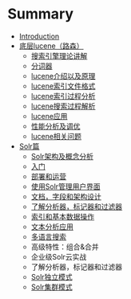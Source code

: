 # Summary

* [Introduction](README.md)
* [底层lucene（路森）](di-ceng-lucene-ff08-lu-sen-ff09.md)
  * [搜索引擎理论讲解](di-ceng-lucene-ff08-lu-sen-ff09/sou-suo-yin-qing-li-lun-jiang-jie.md)
  * [分词器](di-ceng-lucene-ff08-lu-sen-ff09/fen-ci-qi.md)
  * [lucene介绍以及原理](di-ceng-lucene-ff08-lu-sen-ff09/lucenejie-shao-yi-ji-yuan-li.md)
  * [lucene索引文件格式](di-ceng-lucene-ff08-lu-sen-ff09/lucenesuo-yin-wen-jian-ge-shi.md)
  * [lucene索引过程分析](di-ceng-lucene-ff08-lu-sen-ff09/lucenejian-suo-guo-cheng-fen-xi.md)
  * [lucene搜索过程解析](di-ceng-lucene-ff08-lu-sen-ff09/lucenesou-suo-guo-cheng-jie-xi.md)
  * [lucene应用](di-ceng-lucene-ff08-lu-sen-ff09/luceneying-yong.md)
  * [性能分析及调优](di-ceng-lucene-ff08-lu-sen-ff09/xing-neng-fen-xi-ji-diao-you.md)
  * [lucene相关问题](di-ceng-lucene-ff08-lu-sen-ff09/lucenexiang-guan-wen-ti.md)
* [Solr篇](solrpian.md)
  * [Solr架构及概念分析](solrpian/solrjia-gou-ji-gai-nian-fen-xi.md)
  * [入门](solrpian/ru-men.md)
  * [部署和运营](solrpian/bu-shu-he-yun-ying.md)
  * [使用Solr管理用户界面](solrpian/shi-yong-solr-guan-li-yong-hu-jie-mian.md)
  * [文档，字段和架构设计](solrpian/wen-dang-ff0c-zi-duan-he-jia-gou-she-ji.md)
  * [了解分析器，标记器和过滤器](solrpian/le-jie-fen-xi-qi-ff0c-biao-ji-qi-he-guo-lv-qi.md)
  * [索引和基本数据操作](solrpian/suo-yin-de-jian-li-guo-cheng.md)
  * [文本分析应用](solrpian/wen-ben-fen-xi-ying-yong.md)
  * [多语言搜索](solrpian/duo-yu-yan-sou-suo.md)
  * 高级特性：组合&合并
  * 企业级Solr云实战
  * 了解分析器，标记器和过滤器
  * [Solr独立模式](solrpian/solrdu-li-mo-shi.md)
  * [Solr集群模式](solrpian/solrji-qun-mo-shi.md)

